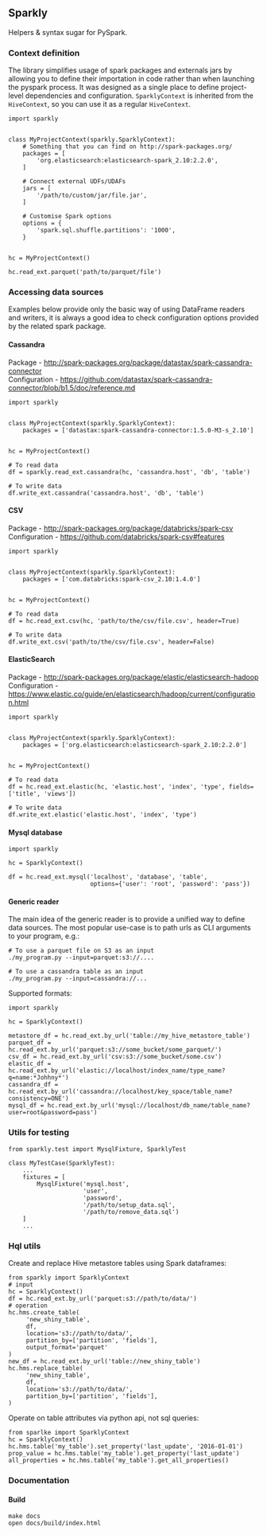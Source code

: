 ## Sparkly

Helpers & syntax sugar for PySpark.


### Context definition

The library simplifies usage of spark packages and externals jars by allowing you 
to define their importation in code rather than when launching the pyspark process.
It was designed as a single place to define project-level dependencies and configuration.
`SparklyContext` is inherited from the `HiveContext`, so you can use it as a regular `HiveContext`.

```
import sparkly


class MyProjectContext(sparkly.SparklyContext):
    # Something that you can find on http://spark-packages.org/
    packages = [
        'org.elasticsearch:elasticsearch-spark_2.10:2.2.0',
    ]
    
    # Connect external UDFs/UDAFs 
    jars = [
        '/path/to/custom/jar/file.jar',
    ]
    
    # Customise Spark options
    options = {
        'spark.sql.shuffle.partitions': '1000',
    }
    

hc = MyProjectContext()

hc.read_ext.parquet('path/to/parquet/file')
```

### Accessing data sources

Examples below provide only the basic way of using DataFrame readers and writers,
it is always a good idea to check configuration options provided by the related spark package.

#### Cassandra

Package - http://spark-packages.org/package/datastax/spark-cassandra-connector  
Configuration - https://github.com/datastax/spark-cassandra-connector/blob/b1.5/doc/reference.md  
```
import sparkly


class MyProjectContext(sparkly.SparklyContext):
    packages = ['datastax:spark-cassandra-connector:1.5.0-M3-s_2.10']
    

hc = MyProjectContext()

# To read data
df = sparkly.read_ext.cassandra(hc, 'cassandra.host', 'db', 'table')

# To write data
df.write_ext.cassandra('cassandra.host', 'db', 'table')
```

#### CSV

Package - http://spark-packages.org/package/databricks/spark-csv  
Configuration - https://github.com/databricks/spark-csv#features  
```
import sparkly


class MyProjectContext(sparkly.SparklyContext):
    packages = ['com.databricks:spark-csv_2.10:1.4.0']


hc = MyProjectContext()

# To read data
df = hc.read_ext.csv(hc, 'path/to/the/csv/file.csv', header=True)

# To write data
df.write_ext.csv('path/to/the/csv/file.csv', header=False)

```

#### ElasticSearch

Package - http://spark-packages.org/package/elastic/elasticsearch-hadoop  
Configuration - https://www.elastic.co/guide/en/elasticsearch/hadoop/current/configuration.html  

```
import sparkly


class MyProjectContext(sparkly.SparklyContext):
    packages = ['org.elasticsearch:elasticsearch-spark_2.10:2.2.0']


hc = MyProjectContext()

# To read data
df = hc.read_ext.elastic(hc, 'elastic.host', 'index', 'type', fields=['title', 'views'])
    
# To write data
df.write_ext.elastic('elastic.host', 'index', 'type')
```

#### Mysql database

```
import sparkly

hc = SparklyContext()

df = hc.read_ext.mysql('localhost', 'database', 'table',
                       options={'user': 'root', 'password': 'pass'})
```


#### Generic reader

The main idea of the generic reader is to provide a unified way to define data sources.
The most popular use-case is to path urls as CLI arguments to your program, e.g.:
```
# To use a parquet file on S3 as an input
./my_program.py --input=parquet:s3://....

# To use a cassandra table as an input
./my_program.py --input=cassandra://...
```

Supported formats: 
```
import sparkly

hc = SparklyContext()

metastore_df = hc.read_ext.by_url('table://my_hive_metastore_table')
parquet_df = hc.read_ext.by_url('parquet:s3://some_bucket/some_parquet/')
csv_df = hc.read_ext.by_url('csv:s3://some_bucket/some.csv')
elastic_df = hc.read_ext.by_url('elastic://localhost/index_name/type_name?q=name:*Johhny*')
cassandra_df = hc.read_ext.by_url('cassandra://localhost/key_space/table_name?consistency=ONE')
mysql_df = hc.read_ext.by_url('mysql://localhost/db_name/table_name?user=root&password=pass')
```

### Utils for testing

```
from sparkly.test import MysqlFixture, SparklyTest

class MyTestCase(SparklyTest):
    ...
    fixtures = [
        MysqlFixture('mysql.host',
                     'user',
                     'password',
                     '/path/to/setup_data.sql',
                     '/path/to/remove_data.sql')
    ]
    ...
```


### Hql utils

Create and replace Hive metastore tables using Spark dataframes:
```
from sparkly import SparklyContext
# input
hc = SparklyContext()
df = hc.read_ext.by_url('parquet:s3://path/to/data/')
# operation
hc.hms.create_table(
     'new_shiny_table',
     df,
     location='s3://path/to/data/',
     partition_by=['partition', 'fields'],
     output_format='parquet'
)
new_df = hc.read_ext.by_url('table://new_shiny_table')
hc.hms.replace_table(
     'new_shiny_table',
     df,
     location='s3://path/to/data/',
     partition_by=['partition', 'fields'],
)
```

Operate on table attributes via python api, not sql queries:
```
from sparlke import SparklyContext
hc = SparklyContext()
hc.hms.table('my_table').set_property('last_update', '2016-01-01')
prop_value = hc.hms.table('my_table').get_property('last_update')
all_properties = hc.hms.table('my_table').get_all_properties()
```

### Documentation

#### Build
```
make docs
open docs/build/index.html
```
